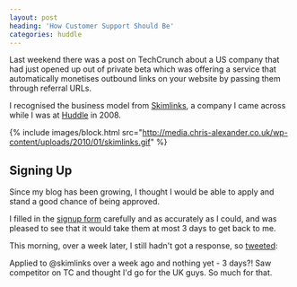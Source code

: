 ```yaml
---
layout: post
heading: 'How Customer Support Should Be'
categories: huddle
---
```


Last weekend there was a post on TechCrunch about a US company that had just opened up out of private beta which was offering a service that automatically monetises outbound links on your website by passing them through referral URLs.

I recognised the business model from [Skimlinks](http://www.skimlinks.com), a company I came across while I was at [Huddle](http://www.huddle.net) in 2008.

{% include images/block.html src="http://media.chris-alexander.co.uk/wp-content/uploads/2010/01/skimlinks.gif" %}

## Signing Up

Since my blog has been growing, I thought I would be able to apply and stand a good chance of being approved.

I filled in the [signup form](http://skimlinks.com/register) carefully and as accurately as I could, and was pleased to see that it would take them at most 3 days to get back to me.

This morning, over a week later, I still hadn't got a response, so [tweeted](http://twitter.com/chris_alexander/status/7861544815):

Applied to @skimlinks over a week ago and nothing yet - 3 days?! Saw competitor on TC and thought I'd go for the UK guys. So much for that.

